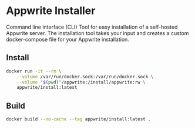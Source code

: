 # Appwrite Installer

Command line interface (CLI) Tool for easy installation of a self-hosted Appwrite server. The installation tool takes your input and creates a custom docker-compose file for your Appwrite installation.

## Install

```bash
docker run -it --rm \
    --volume /var/run/docker.sock:/var/run/docker.sock \
    --volume "$(pwd)"/appwrite:/install/appwrite:rw \
    appwrite/install:latest
```

## Build

```bash
docker build --no-cache --tag appwrite/install:latest .
```
